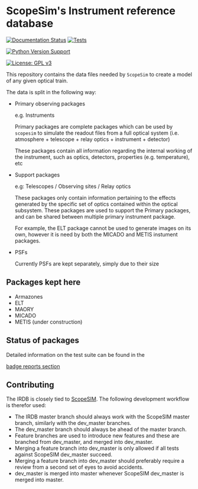 # ScopeSim's Instrument reference database

[![Documentation Status](https://readthedocs.org/projects/scopesim-templates/badge/?version=latest)](https://scopesim-templates.readthedocs.io/en/latest/?badge=latest)
[![Tests](https://github.com/AstarVienna/irdb/actions/workflows/tests.yml/badge.svg)](https://github.com/AstarVienna/irdb/actions/workflows/tests.yml)

[![Python Version Support](http://github-actions.40ants.com/AstarVienna/irdb/matrix.svg)](https://github.com/AstarVienna/irdb)

[![License: GPL v3](https://img.shields.io/badge/License-GPLv3-blue.svg)](https://www.gnu.org/licenses/gpl-3.0)

This repository contains the data files needed by ``ScopeSim`` to create a model of
any given optical train.

The data is split in the following way:

* Primary observing packages

  e.g. Instruments

  Primary packages are complete packages which can be used by ``scopesim`` to 
  simulate the readout files from a full optical system 
  (i.e. atmosphere + telescope + relay optics + instrument + detector)  

  These packages contain all information regarding the internal working of the 
  instrument, such as optics, detectors, properties (e.g. temperature), etc 

* Support packages

  e.g: Telescopes / Observing sites / Relay optics

  These packages only contain information pertaining to the effects generated 
  by the specific set of optics contained within the optical subsystem. 
  These packages are used to support the Primary packages, and can be shared
  between multiple primary instrument package. 
  
  For example, the ELT package cannot be used to generate images on its own, 
  however it is need by both the MICADO and METIS instument packages.

* PSFs

  Currently PSFs are kept separately, simply due to their size

## Packages kept here

* Armazones
* ELT
* MAORY
* MICADO
* METIS (under construction)

## Status of packages

Detailed information on the test suite can be found in the 

[badge reports section](_REPORTS/badges.md)

## Contributing

The IRDB is closely tied to [ScopeSIM](https://github.com/AstarVienna/ScopeSim).
The following development workflow is therefor used:

- The IRDB master branch should always work with the ScopeSIM master branch, similarly with the dev_master branches.
- The dev_master branch should always be ahead of the master branch.
- Feature branches are used to introduce new features and these are branched from dev_master, and merged into dev_master.
- Merging a feature branch into dev_master is only allowed if all tests against ScopeSIM dev_master succeed.
- Merging a feature branch into dev_master should preferably require a review from a second set of eyes to avoid accidents.
- dev_master is merged into master whenever ScopeSIM dev_master is merged into master.


